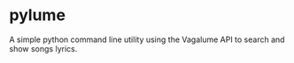 # pylume

A simple python command line utility using the Vagalume API to search and show songs lyrics.

